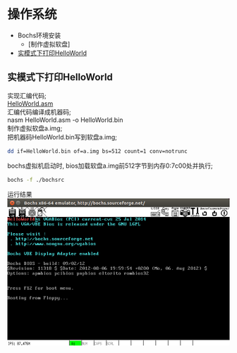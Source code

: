 # 操作系统
- Bochs环境安装
    - [制作虚拟软盘]
- [实模式下打印HelloWorld](实模式下打印HelloWorld)

## 实模式下打印HelloWorld
实现汇编代码;    
[HelloWorld.asm](/chapter1/HelloWorld.asm)  
汇编代码编译成机器码;      
nasm HelloWorld.asm -o HelloWorld.bin  
制作虚拟软盘a.img;    
把机器码HelloWorld.bin写到软盘a.img;  

```bash
dd if=HelloWorld.bin of=a.img bs=512 count=1 conv=notrunc
```
bochs虚拟机启动时, bios加载软盘a.img前512字节到内存0:7c00处并执行;  

```bash
bochs -f ./bochsrc
```
运行结果  
![运行结果](/res/HelloWorld.png)

